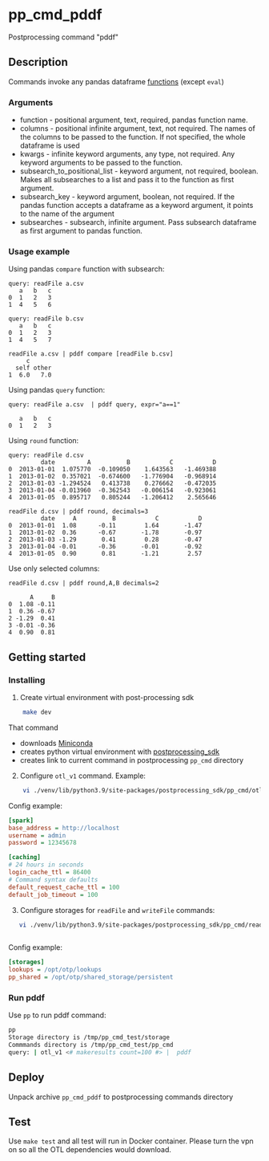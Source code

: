 # pp_cmd_pddf
Postprocessing command "pddf"
## Description
Commands invoke any pandas dataframe [functions](https://pandas.pydata.org/docs/reference/api/pandas.DataFrame.html) (except `eval`)


### Arguments
- function - positional argument, text, required, pandas function name.
- columns - positional infinite argument, text, not required. The names of the columns to be passed to the function. If not specified, the whole dataframe is used
- kwargs - infinite keyword arguments, any type, not required. Any keyword arguments to be passed to the function.
- subsearch_to_positional_list - keyword argument, not required, boolean. Makes all subsearches to a list and pass it to the function as first argument.
- subsearch_key - keyword argument, boolean, not required. If the pandas function accepts a dataframe as a keyword argument, it points to the name of the argument
- subsearches - subsearch, infinite argument. Pass subsearch dataframe as first argument to pandas function.

### Usage example
Using pandas `compare` function with subsearch:  
```
query: readFile a.csv 
   a   b   c
0  1   2   3
1  4   5   6
```
```
query: readFile b.csv
   a   b   c
0  1   2   3
1  4   5   7
```
```
readFile a.csv | pddf compare [readFile b.csv]
     c      
  self other
1  6.0   7.0
```
Using pandas `query` function:  
```
query: readFile a.csv  | pddf query, expr="a==1"
```
```
   a   b   c
0  1   2   3
```
Using `round` function:  
```
query: readFile d.csv 
         date         A          B           C           D
0  2013-01-01  1.075770  -0.109050    1.643563   -1.469388
1  2013-01-02  0.357021  -0.674600   -1.776904   -0.968914
2  2013-01-03 -1.294524   0.413738    0.276662   -0.472035
3  2013-01-04 -0.013960  -0.362543   -0.006154   -0.923061
4  2013-01-05  0.895717   0.805244   -1.206412    2.565646
```
```
readFile d.csv | pddf round, decimals=3
         date     A          B           C           D
0  2013-01-01  1.08      -0.11        1.64       -1.47
1  2013-01-02  0.36      -0.67       -1.78       -0.97
2  2013-01-03 -1.29       0.41        0.28       -0.47
3  2013-01-04 -0.01      -0.36       -0.01       -0.92
4  2013-01-05  0.90       0.81       -1.21        2.57

```
Use only selected columns:  
```
readFile d.csv | pddf round,A,B decimals=2
```
```
      A     B
0  1.08 -0.11
1  0.36 -0.67
2 -1.29  0.41
3 -0.01 -0.36
4  0.90  0.81

```

## Getting started
### Installing
1. Create virtual environment with post-processing sdk 
```bash
    make dev
```
That command  
- downloads [Miniconda](https://docs.conda.io/en/latest/miniconda.html)
- creates python virtual environment with [postprocessing_sdk](https://github.com/ISGNeuroTeam/postprocessing_sdk)
- creates link to current command in postprocessing `pp_cmd` directory 

2. Configure `otl_v1` command. Example:  
```bash
    vi ./venv/lib/python3.9/site-packages/postprocessing_sdk/pp_cmd/otl_v1/config.ini
```
Config example:  
```ini
[spark]
base_address = http://localhost
username = admin
password = 12345678

[caching]
# 24 hours in seconds
login_cache_ttl = 86400
# Command syntax defaults
default_request_cache_ttl = 100
default_job_timeout = 100
```

3. Configure storages for `readFile` and `writeFile` commands:  
```bash
   vi ./venv/lib/python3.9/site-packages/postprocessing_sdk/pp_cmd/readFile/config.ini
   
```
Config example:  
```ini
[storages]
lookups = /opt/otp/lookups
pp_shared = /opt/otp/shared_storage/persistent
```

### Run pddf
Use `pp` to run pddf command:  
```bash
pp
Storage directory is /tmp/pp_cmd_test/storage
Commmands directory is /tmp/pp_cmd_test/pp_cmd
query: | otl_v1 <# makeresults count=100 #> |  pddf 
```
## Deploy
Unpack archive `pp_cmd_pddf` to postprocessing commands directory
## Test
Use `make test` and all test will run in Docker container. Please turn the vpn on so all the OTL dependencies would download.